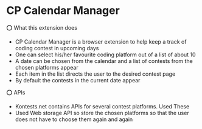 # CP Calendar Manager

:o: What this extension does
* CP Calendar Manager is a browser extension to help keep a track of coding contest in upcoming days
* One can select his/her favourite coding platform out of a list of about 10
* A date can be chosen from the calendar and a list of contests from the chosen platforms appear
* Each item in the list directs the user to the desired contest page
* By default the contests in the current date appear

:o: APIs
* Kontests.net contains APIs for several contest platforms. Used These
* Used Web storage API so store the chosen platforms so that the user does not have to choose them again and again 
